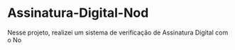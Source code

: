 # Assinatura-Digital-Nod
Nesse projeto, realizei um sistema de verificação de Assinatura Digital com o No
